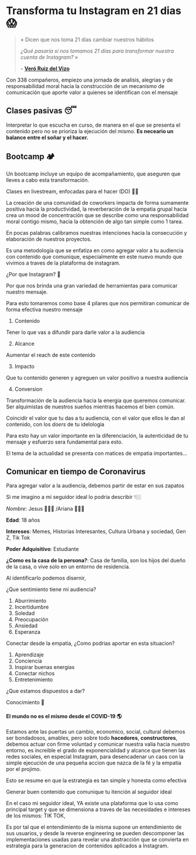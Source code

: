 # Transforma tu Instagram en 21 dias 😱

> « 
Dicen que nos toma 21 días cambiar nuestros hábitos
> 
> *¿Qué pasaría si nos tomamos 21 días para transformar nuestra cuenta de Instagram?* »
>
>  **-** [**Veró Ruiz del Vizo**](@veroruizdelvizo)


Con 338 compañeros, empiezo una jornada de analisis, alegrias y de responsabilidad moral
hacia la construcción de un mecanismo de comunicación que aporte valor a quienes se identifican
con el mensaje

## Clases pasivas 😴

Interpretar lo que escucha en curso, de manera en el que se presenta el contenido
pero no se prioriza la ejecución del mismo. **Es neceario un balance
entre el soñar y el hacer.**

## Bootcamp 🏕

Un bootcamp incluye un equipo de acompañamiento,
que aseguren que lleves a cabo esta transformación.

Clases en livestream, enfocadas para el hacer (DO) 💪🏼

La creación de una comunidad de coworkers impacta de
forma sumamente positiva hacia la productividad,
la reverberación de la empatia grupal hacia
crea un mood de concentración que se describe como
una responsabilidad moral contigo mismo, hacia la obtención
de algo tan simple como 1 tarea.

En pocas palabras calibramos nuestras intenciones hacia
la consecución y elaboración de nuestros proyectos.

Es una metodología que se enfatiza en como agregar valor
a tu audiencia con contenido que comunique, especialmente
en este nuevo mundo que vivimos a traves de la plataforma de
instagram.

¿Por que Instagram? 🤔

Por que nos brinda una gran variedad de herramientas
para comunicar nuestro mensaje.

Para esto tomaremos como base 4 pilares que nos permitiran
comunicar de forma efectiva nuestro mensaje

1. Contenido

  Tener lo que vas a difundir para darle valor a la audiencia

2.  Alcance

  Aumentar el reach de este contenido

3.  Impacto

  Que tu contenido generen y agreguen un valor positivo a nuestra audiencia

4.  Conversion

  Transformación de la audiencia hacia la energia que queremos comunicar.
  Ser alquimistas de nuestros sueños mientras hacemos el bien común.

Coincidir el valor que tu das a tu audiencia,
con el valor que ellos le dan al contenido,
con los *doers* de tu idelologia

Para esto hay un valor importante en la diferenciación, la autenticidad
de tu mensaje y esfuerzo sera fundamental para esto.

El tema de la actualidad se presenta con matices de empatia importantes...

## Comunicar en tiempo de Coronavirus

Para agregar valor a la audiencia, debemos partir de estar en sus zapatos

Si me imagino a mi seguidor ideal lo podria describir 👇🏼

*Nombre*: Jesus 🙍🏻‍♂️ /Ariana 🙍🏽‍♀️

**Edad**: 18 años

**Intereses**: Memes, Historias Interesantes, Cultura Urbana y sociedad, Gen Z, Tik Tok

**Poder Adquisitivo**: Estudiante

**¿Como es la casa de la persona?**: Casa de familia, son los hijos del dueño de la casa,
o vive solo en un entorno de residencia.

Al identificarlo podemos disernir,

¿Que sentimiento tiene mi audiencia?

1. Aburrimiento
2. Incertidumbre
3. Soledad
4. Preocupación
5. Ansiedad
6. Esperanza

Conectar desde la empatia, ¿Como podrias aportar en esta situacion?

1. Aprendizaje
2. Conciencia
3. Inspirar buenas energias
4. Conectar nichos
5. Entretenimiento

¿Que estamos dispuestos a dar?

Conocimiento 🧠

#### El mundo no es el mismo desde el COVID-19 🌎

Estamos ante las puertas un cambio, economico, social, cultural
debemos ser bondadosos, amables, pero sobre todo **hacedores**,
**constructores**, debemos actuar con firme voluntad y comunicar
nuestra valia hacia nuestro entorno, es increible el grado de
exponencialidad y alcance que tienen las redes sociales, en especial
Instagram, para desencadenar un caos con la simple ejecución de
una pequeña accion que nazca de la fé y la empatia por el projimo.

Esto se resume en que la estrategia es tan simple y honesta como efectiva

Generar buen contenido que comunique tu itención al seguidor ideal

En el caso mi seguidor ideal, YA existe una plataforma que lo usa como 
principal target y que se dimensiona a traves de las necesidades e intereses
de los mismos: TIK TOK,

Es por tal que el entendimiento de la misma supone un entendimiento de sus
usuarios, y desde la reverse engineering se pueden descomponer las implementaciones
usadas para revelar una abstracción que se convierta en estrategia para la generacion
de contenidos aplicados a Instagram.